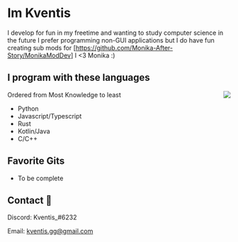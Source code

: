 
# Im Kventis

I develop for fun in my freetime and wanting to study computer science in the future
I prefer programming non-GUI applications but I do have fun creating sub mods for [https://github.com/Monika-After-Story/MonikaModDev]
I <3 Monika :)


## I program with these languages
Ordered from Most Knowledge to least
<img src="https://imgur.com/d00S59c.gif" align="right" style="float: right;">

- Python
- Javascript/Typescript
- Rust
- Kotlin/Java
- C/C++

## Favorite Gits

- To be complete

## Contact 🥥

Discord: Kventis_#6232

Email: kventis.gg@gmail.com

